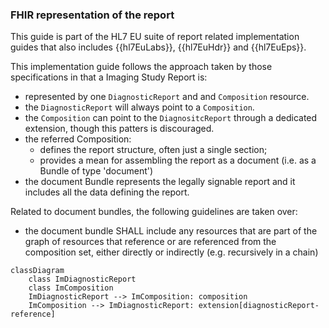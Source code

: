 ### FHIR representation of the report

This guide is part of the HL7 EU suite of report related implementation guides that also includes {{hl7EuLabs}}, {{hl7EuHdr}} and {{hl7EuEps}}.

This implementation guide follows the approach taken by those specifications in that a Imaging Study Report is:
* represented by one `DiagnosticReport` and and `Composition` resource.
* the `DiagnosticReport` will always point to a  `Composition`.
* the `Composition` can point to the `DiagnositcReport` through a dedicated extension, though this patters is discouraged.
* the referred Composition:
  * defines the report structure, often just a single section;
  * provides a mean for assembling the report as a document (i.e. as a Bundle of type 'document')
* the document Bundle represents the legally signable report and it includes all the data defining the report.

Related to document bundles, the following guidelines are taken over:
* the document bundle SHALL include any resources that are part of the graph of resources that reference or are referenced from the composition set, either directly or indirectly (e.g. recursively in a chain)

``` mermaid
classDiagram
    class ImDiagnosticReport
    class ImComposition
    ImDiagnosticReport --> ImComposition: composition
    ImComposition --> ImDiagnosticReport: extension[diagnosticReport-reference]
```
